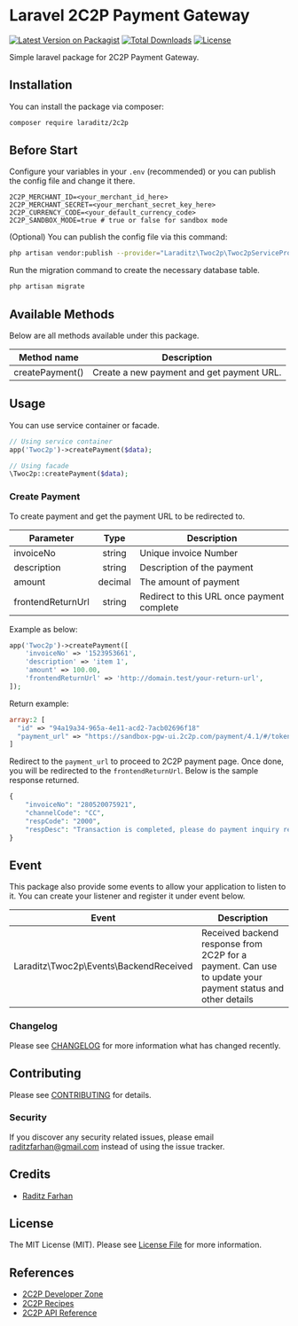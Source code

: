 # Laravel 2C2P Payment Gateway

[![Latest Version on Packagist](https://img.shields.io/packagist/v/laraditz/2c2p.svg?style=flat-square)](https://packagist.org/packages/laraditz/2c2p)
[![Total Downloads](https://img.shields.io/packagist/dt/laraditz/2c2p.svg?style=flat-square)](https://packagist.org/packages/laraditz/2c2p)
[![License](https://poser.pugx.org/laraditz/2c2p/license?format=flat-square)](https://packagist.org/packages/laraditz/2c2p)

Simple laravel package for 2C2P Payment Gateway.

## Installation

You can install the package via composer:

```bash
composer require laraditz/2c2p
```

## Before Start

Configure your variables in your `.env` (recommended) or you can publish the config file and change it there.
```
2C2P_MERCHANT_ID=<your_merchant_id_here>
2C2P_MERCHANT_SECRET=<your_merchant_secret_key_here>
2C2P_CURRENCY_CODE=<your_default_currency_code>
2C2P_SANDBOX_MODE=true # true or false for sandbox mode
```

(Optional) You can publish the config file via this command:
```bash
php artisan vendor:publish --provider="Laraditz\Twoc2p\Twoc2pServiceProvider" --tag="config"
```

Run the migration command to create the necessary database table.
```bash
php artisan migrate
```

## Available Methods

Below are all methods available under this package.

| Method name               | Description  
|---------------------------|---------------------------------|
| createPayment()           | Create a new payment and get payment URL.  

## Usage

You can use service container or facade.
```php
// Using service container
app('Twoc2p')->createPayment($data);

// Using facade
\Twoc2p::createPayment($data);

```

### Create Payment
To create payment and get the payment URL to be redirected to.

| Parameter                 |   Type    | Description  
|---------------------------|:---------:|-----------------------|
| invoiceNo                 | string    | Unique invoice Number
| description               | string    | Description of the payment
| amount                    | decimal   | The amount of payment
| frontendReturnUrl         | string    | Redirect to this URL once payment complete

Example as below:
```php
app('Twoc2p')->createPayment([
    'invoiceNo' => '1523953661',   
    'description' => 'item 1',
    'amount' => 100.00,
    'frontendReturnUrl' => 'http://domain.test/your-return-url',
]);
```

Return example:
```php
array:2 [
  "id" => "94a19a34-965a-4e11-acd2-7acb02696f18"
  "payment_url" => "https://sandbox-pgw-ui.2c2p.com/payment/4.1/#/token/kSAops9Zwhos8hSTSeLTUxxx"
]
```

Redirect to the `payment_url` to proceed to 2C2P payment page. Once done, you will be redirected to the `frontendReturnUrl`. Below is the sample response returned.
```php
{
	"invoiceNo": "280520075921",
	"channelCode": "CC",
	"respCode": "2000",
	"respDesc": "Transaction is completed, please do payment inquiry request for full payment information."
}
```

## Event

This package also provide some events to allow your application to listen to it. You can create your listener and register it under event below.

| Event                                     |  Description  
|-------------------------------------------|-----------------------|
| Laraditz\Twoc2p\Events\BackendReceived    | Received backend response from 2C2P for a payment. Can use to update your payment status and other details


### Changelog

Please see [CHANGELOG](CHANGELOG.md) for more information what has changed recently.

## Contributing

Please see [CONTRIBUTING](CONTRIBUTING.md) for details.

### Security

If you discover any security related issues, please email raditzfarhan@gmail.com instead of using the issue tracker.

## Credits

-   [Raditz Farhan](https://github.com/laraditz)

## License

The MIT License (MIT). Please see [License File](LICENSE.md) for more information.

## References

-   [2C2P Developer Zone](https://developer.2c2p.com/docs)
-   [2C2P Recipes](https://developer.2c2p.com/recipes)
-   [2C2P API Reference](https://developer.2c2p.com/reference)